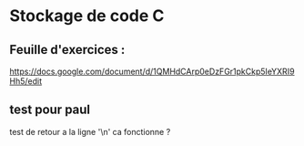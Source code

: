 # Stockage de code C

## Feuille d'exercices :
https://docs.google.com/document/d/1QMHdCArp0eDzFGr1pkCkp5IeYXRI9Hh5/edit

## test pour paul 
test de retour a la ligne '\n' ca fonctionne ?


